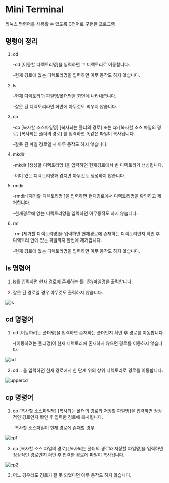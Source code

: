 # Mini Terminal
리눅스 명령어를 사용할 수 있도록 C언어로 구현한 프로그램

## 명령어 정리

1. cd
 
   -cd [이동할 디렉토리명]을 입력하면 그 디렉토리로 이동합니다.
   
   -현재 경로에 없는 디렉토리명을 입력하면 아무 동작도 하지 않습니다.
  
2. ls 
 
   -현재 디렉토리의 파일명/폴더명을 화면에 나타내줍니다.
 
   -잘못 된 디렉토리라면 화면에 아무것도 띄우지 않습니다.
 
3. cp 
 
   -cp [복사할 소스파일명] [복사되는 폴더의 경로] 또는 cp [복사할 소스 파일의 경로] [복사되는 폴더의 경로] 를 입력하면 똑같은 파일이 복사됩니다.
 
   -잘못 된 파일 경로일 시 아무 동작도 하지 않습니다.
 
4. mkdir
 
    -mkdir [생성할 디렉토리명 ]을 입력하면 현재경로에서 빈 디렉토리가 생성됩니다.
  
    -이미 있는 디렉토리명과 겹치면 아무것도 생성하지 않습니다.
 
5. rmdir
  
    -rmdir [제거할 디렉토리명 ]을 입력하면 현재경로에서 디렉토리명을 확인하고 제거합니다.
  
    -현재경로에 없는 디렉토리명을 입력하면 아무동작도 하지 않습니다.
 
 6. rm
 
    -rm [제거할 디렉토리명]을 입력하면 현재경로에 존재하는 디렉토리인지 확인 후 디렉토리 안에 있는 파일까지 한번에 제거합니다.
    
    -현재 경로에 없는 디렉토리명을 입력하면 아무 동작도 하지 않습니다.
 
## ls 명령어
1. ls를 입력하면 현재 경로에 존재하는 폴더명/파일명을 출력합니다.

2. 잘못 된 경로일 경우 아무것도 출력하지 않습니다.

![ls](https://user-images.githubusercontent.com/66424045/91551976-fe8f6300-e965-11ea-9c6e-b54e0c2179da.PNG)

 ## cd 명령어

 1. cd [이동하려는 폴더명]을 입력하면 존재하는 폴더인지 확인 후 경로를 이동합니다.

      -[이동하려는 폴더명]이 현재 디렉토리에 존재하지 않으면 경로를 이동하지 않습니다.
   
![cd](https://user-images.githubusercontent.com/66424045/91552378-aa38b300-e966-11ea-8954-249b1aefc708.PNG)



2. cd .. 을 입력하면 현재 경로에서 한 단계 위의 상위 디렉토리로 경로를 이동합니다.
  
 
![uppercd](https://user-images.githubusercontent.com/66424045/91552495-df450580-e966-11ea-82e7-29fd55b040cf.PNG)




## cp 명령어

1. cp [복사할 소스파일명] [복사되는 폴더의 경로와 저장할 파일명]을 입력하면   정상적인 경로인지 확인 후 입력한 경로에 복사됩니다.

   -복사할 소스파일이 현재 경로에 존재할 경우
  
![cp1](https://user-images.githubusercontent.com/66424045/91552578-000d5b00-e967-11ea-9132-da07598db1d6.PNG)




3.  cp [복사할 소스 파일의 경로] [복사되는 폴더의 경로와 저장할 파일명]을 입력하면 정상적인 경로인지 확인 후 입력한 경로에 파일이 복사됩니다.


![cp2](https://user-images.githubusercontent.com/66424045/91552960-98a3db00-e967-11ea-814a-ac86c48ffc2c.PNG)


3. 어느 경우라도 경로가 잘 못 되었다면 아무 동작도 하지 않습니다.


<!--stackedit_data:
eyJoaXN0b3J5IjpbLTk3Mjg0NjIxMCwtODc2NDA1MjAsLTExMD
IwMTcwNjYsNjA0MjQ2MTUsNjM1MDM1MjExLDE2MTc1ODg0NDIs
LTEzNzM2OTUxNDBdfQ==
-->